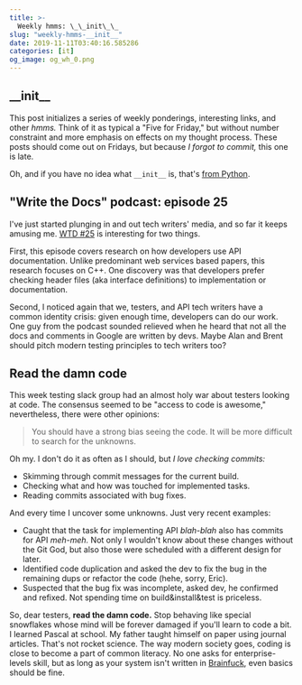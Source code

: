 ```yaml
---
title: >-
  Weekly hmms: \_\_init\_\_
slug: "weekly-hmms-__init__"
date: 2019-11-11T03:40:16.585286
categories: [it]
og_image: og_wh_0.png
---
```



## \_\_init\_\_

This post initializes a series of weekly ponderings, interesting links, and other _hmms._ Think of it as typical a "Five for Friday," but without number constraint and more emphasis on effects on my thought process. These posts should come out on Fridays, but because _I forgot to commit,_ this one is late.

Oh, and if you have no idea what `__init__` is, that's [from Python](https://docs.python.org/3/reference/datamodel.html#object.__init__).

## "Write the Docs" podcast: episode 25

I've just started plunging in and out tech writers' media, and so far it keeps amusing me. [WTD #25](https://podcast.writethedocs.org/2019/10/20/episode-25-how-devs-use-api-documentation-andrew-head/) is interesting for two things.

First, this episode covers research on how developers use API documentation. Unlike predominant web services based papers, this research focuses on C++. One discovery was that developers prefer checking header files (aka interface definitions) to implementation or documentation.

Second, I noticed again that we, testers, and API tech writers have a common identity crisis: given enough time, developers can do our work. One guy from the podcast sounded relieved when he heard that not all the docs and comments in Google are written by devs. Maybe Alan and Brent should pitch modern testing principles to tech writers too?

## Read the damn code

This week testing slack group had an almost holy war about testers looking at code. The consensus seemed to be "access to code is awesome," nevertheless, there were other opinions:

> You should have a strong bias seeing the code. It will be more difficult to search for the unknowns.


Oh my. I don't do it as often as I should, but _I love checking commits:_

* Skimming through commit messages for the current build.
* Checking what and how was touched for implemented tasks.
* Reading commits associated with bug fixes.

And every time I uncover some unknowns. Just very recent examples:

* Caught that the task for implementing API _blah-blah_ also has commits for API _meh-meh._ Not only I wouldn't know about these changes without the Git God, but also those were scheduled with a different design for later.
* Identified code duplication and asked the dev to fix the bug in the remaining dups or refactor the code (hehe, sorry, Eric).
* Suspected that the bug fix was incomplete, asked dev, he confirmed and refixed. Not spending time on build&install&test is priceless.

So, dear testers, **read the damn code.** Stop behaving like special snowflakes whose mind will be forever damaged if you'll learn to code a bit. I learned Pascal at school. My father taught himself on paper using journal articles. That's not rocket science. The way modern society goes, coding is close to become a part of common literacy. No one asks for enterprise-levels skill, but as long as your system isn't written in [Brainfuck](https://en.wikipedia.org/wiki/Brainfuck), even basics should be fine. 
